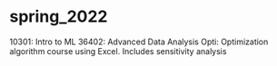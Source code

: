 # spring_2022
10301: Intro to ML
36402: Advanced Data Analysis
Opti: Optimization algorithm course using Excel. Includes sensitivity analysis
